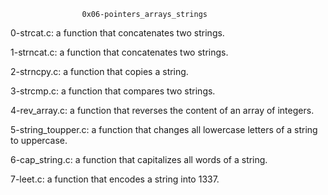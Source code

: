 					0x06-pointers_arrays_strings

0-strcat.c: a function that concatenates two strings.

1-strncat.c: a function that concatenates two strings.

2-strncpy.c: a function that copies a string.

3-strcmp.c: a function that compares two strings.

4-rev_array.c: a function that reverses the content of an array of integers.

5-string_toupper.c: a function that changes all lowercase letters of a string to uppercase.

6-cap_string.c: a function that capitalizes all words of a string.

7-leet.c: a function that encodes a string into 1337.
